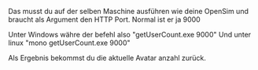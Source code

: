 Das musst du auf der selben Maschine ausführen wie deine OpenSim und braucht als Argument den HTTP Port.
Normal ist er ja 9000

Unter Windows währe der befehl also "getUserCount.exe 9000"
Und unter linux "mono getUserCount.exe 9000"

Als Ergebnis bekommst du die aktuelle Avatar anzahl zurück.
